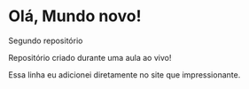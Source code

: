 # Olá, Mundo novo!
 Segundo repositório

 Repositório criado durante uma aula ao vivo!

 Essa linha eu adicionei diretamente no site que impressionante.
